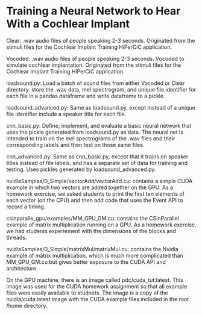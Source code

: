 # Training a Neural Network to Hear With a Cochlear Implant

Clear:
.wav audio files of people speaking 2-3 seconds. Originated from the stimuli files for the Cochlear Implant Training HiPerCiC application.

Vocoded:
.wav audio files of people speaking 2-3 seconds. Vocoded to simulate cochlear implantation. Originated from the stimuli files for the Cochlear Implant Training HiPerCiC application.

loadsound.py:
Load a batch of sound files from either Vocoded or Clear directory. store the .wav data, mel spectrogram, and unique file identifier for each file in a pandas dataframe and write dataframe to a pickle.

loadsound_advanced.py:
Same as loadsound.py, except instead of a unique file identifier include a speaker title for each file.

cnn_basic.py:
Define, implement, and evaluate a basic neural network that uses the pickle generated from loadsound.py as data. The neural net is intended to train on the mel spectrograms of the .wav files and their corresponding labels and then test on those same files.

cnn_advanced.py:
Same as cnn_basic.py, except that it trains on speaker titles instead of file labels, and has a separate set of data for training and testing. Uses pickles generated by loadsound_advanced.py.

nvidiaSamples/0_Simple/vectorAdd/vectorAdd.cu:
contains a simple CUDA example in which two vectors are added together on the GPU. As a homework exercise, we asked students to print the first ten elements of each vector (on the CPU) and then add code that uses the Event API to record a timing.

csinparalle_gpu/examples/MM_GPU_GM.cu:
contains the CSinParallel example of matrix multiplication running on a GPU.  As a homework exercise, we had students experiement with the dimensions of the blocks and threads.

nvidiaSamples/0_Simple/matrixMul/matrixMul.cu:
contains the Nvidia example of matrix multiplication, which is much more complicated than MM_GPU_GM.cu but gives better exposure to the CUDA API and architecture.

On the GPU machine, there is an image called pdc/cuda_tut:latest.  This image was used for the CUDA homework assignment so that all example files were easily available to studnets.  The image is a copy of the nvidia/cuda:latest image with the CUDA example files included in the root /home directory.
